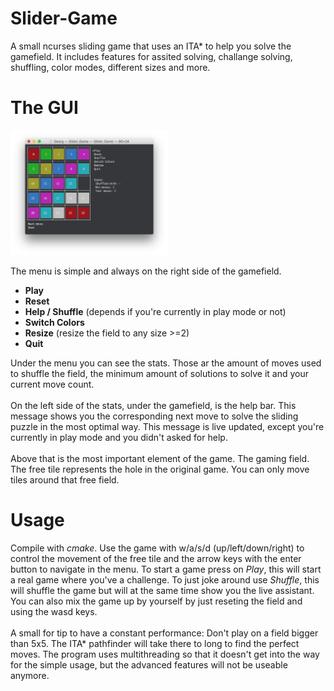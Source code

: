 # Slider-Game
A small ncurses sliding game that uses an ITA* to help you solve the gamefield.
It includes features for assited solving, challange solving, shuffling, color modes,
different sizes and more.

# The GUI
<img width="50%" src="img/5_5_field.png">

The menu is simple and always on the right side of the gamefield.
  - <b>Play</b>
  - <b>Reset</b>
  - <b>Help / Shuffle</b> (depends if you're currently in play mode or not)
  - <b>Switch Colors</b>
  - <b>Resize</b> (resize the field to any size >=2)
  - <b>Quit</b>

Under the menu you can see the stats. Those ar the amount of moves used to shuffle the field, the minimum amount of solutions to solve it and your current move count.<br><br>
On the left side of the stats, under the gamefield, is the help bar. This message shows you the corresponding next move to solve the sliding puzzle in the most optimal way. This message is live updated, except you're currently in play mode and you didn't asked for help.<br><br>
Above that is the most important element of the game. The gaming field. The free tile represents the hole in the original game. You can only move tiles around that free field.

# Usage
Compile with <i>cmake</i>.
Use the game with w/a/s/d (up/left/down/right) to control the movement of the free tile and the arrow keys with the enter button to navigate in the menu.
To start a game press on <i>Play</i>, this will start a real game where you've a challenge. To just joke around use <i>Shuffle</i>, this will shuffle the game but will at the same time show you the live assistant. You can also mix the game up by yourself by just reseting the field and using the wasd keys.<br><br>
A small for tip to have a constant performance: Don't play on a field bigger than 5x5. The ITA* pathfinder will take there to long to find the perfect moves. The program uses multithreading so that it doesn't get into the way for the simple usage, but the advanced features will not be useable anymore.
